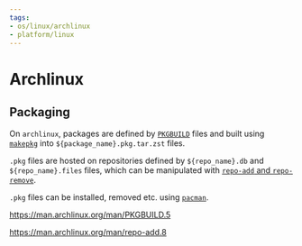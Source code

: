 ```yaml
---
tags:
- os/linux/archlinux
- platform/linux
---
```

# Archlinux
## Packaging

On `archlinux`, packages are defined by [`PKGBUILD`](https://man.archlinux.org/man/PKGBUILD.5) files and built using [`makepkg`](https://man.archlinux.org/man/makepkg.8.en) into `${package_name}.pkg.tar.zst` files.

`.pkg` files are hosted on repositories defined by `${repo_name}.db` and `${repo_name}.files` files, which can be manipulated with [`repo-add` and `repo-remove`](https://man.archlinux.org/man/repo-add.8).

`.pkg` files can be installed, removed etc. using [`pacman`](https://man.archlinux.org/man/pacman.8.en).

https://man.archlinux.org/man/PKGBUILD.5

https://man.archlinux.org/man/repo-add.8